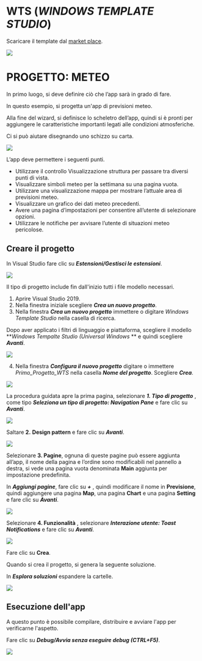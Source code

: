 # WTS (*WINDOWS TEMPLATE STUDIO*)

Scaricare il template dal [market place](https://marketplace.visualstudio.com/items?itemName=WASTeamAccount.WindowsTemplateStudio).

![](img/1_WTS.png)



# PROGETTO: METEO

In primo luogo, si deve definire ciò che l’app sarà in grado di fare.

In questo esempio, si progetta un'app di previsioni meteo.

Alla fine del wizard, si definisce lo scheletro dell’app, quindi si è pronti per aggiungere le caratteristiche importanti legati alle condizioni atmosferiche.

Ci si può aiutare disegnando uno schizzo su carta.

![](img/2_WTS.png)

L’app deve permettere i seguenti punti.

- Utilizzare il controllo Visualizzazione struttura per passare tra diversi punti di vista.
- Visualizzare simboli meteo per la settimana su una pagina vuota.
- Utilizzare una visualizzazione mappa per mostrare l’attuale area di previsioni meteo.
- Visualizzare un grafico dei dati meteo precedenti.
- Avere una pagina d’impostazioni per consentire all’utente di selezionare opzioni.
- Utilizzare le notifiche per avvisare l’utente di situazioni meteo pericolose.



## Creare il progetto﻿

In Visual Studio fare clic su ***Estensioni/Gestisci le estensioni***.

![](img/3_WTS.png)

Il tipo di progetto include fin dall'inizio tutti i file modello necessari.

1. Aprire Visual Studio 2019.
2. Nella finestra iniziale scegliere ***Crea un nuovo progetto***.
3. Nella finestra ***Crea un nuovo progetto*** immettere o digitare *Windows Template Studio* nella casella di ricerca. 

Dopo aver applicato i filtri di linguaggio e piattaforma, scegliere il modello ***Windows Tempalte Studio  (Universal Windows* ** e quindi scegliere ***Avanti***.

![](img/4_WTS.png)

4. Nella finestra ***Configura il nuovo progetto*** digitare o immettere *Primo_Progetto_WTS* nella casella ***Nome del progetto***. Scegliere ***Crea***.

![](img/5_WTS.png)

La procedura guidata apre la prima pagina, selezionare ***1. Tipo di progetto*** , come tipo ***Seleziona un tipo di progetto: Navigation Pane*** e fare clic su ***Avanti***.

![](img/6_WTS.png)

Saltare **2.** **Design pattern** e fare clic su ***Avanti***.

![](img/7_WTS.png)

Selezionare **3. Pagine**, ognuna di queste pagine può essere aggiunta all’app, il nome della pagina e l’ordine sono modificabili nel pannello a destra, si vede una pagina vuota denominata **Main** aggiunta per
impostazione predefinita.

In ***Aggiungi pagine***, fare clic su ***+*** , quindi modificare il nome in **Previsione**, quindi aggiungere una pagina **Map**, una pagina **Chart** e una pagina **Setting** e fare clic su ***Avanti***.

![](img/8_WTS.png)

Selezionare **4. Funzionalità** , selezionare ***Interazione utente:  Toast Notifications***  e fare clic su ***Avanti***.

![](img/9_WTS.png)

Fare clic su **Crea**.

Quando si crea il progetto, si genera la seguente soluzione.

In ***Esplora soluzioni*** espandere la cartelle.

![](img/10_WTS.png)

## Esecuzione dell'app

 A questo punto è possibile compilare, distribuire e avviare l'app per verificarne l'aspetto. 

Fare clic su ***Debug/Avvia senza eseguire debug (CTRL+F5)***.

![](img/11_WTS.png)